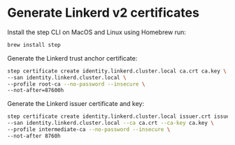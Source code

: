 # Generate Linkerd v2 certificates

Install the step CLI on MacOS and Linux using Homebrew run:

```sh
brew install step
```

Generate the Linkerd trust anchor certificate:

```sh
step certificate create identity.linkerd.cluster.local ca.crt ca.key \
--san identity.linkerd.cluster.local \
--profile root-ca --no-password --insecure \
--not-after=87600h
```

Generate the Linkerd issuer certificate and key:

```sh
step certificate create identity.linkerd.cluster.local issuer.crt issuer.key \
--san identity.linkerd.cluster.local --ca ca.crt --ca-key ca.key \
--profile intermediate-ca --no-password --insecure \
--not-after 8760h
```
